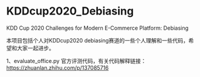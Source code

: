 # KDDcup2020_Debiasing
KDD Cup 2020 Challenges for Modern E-Commerce Platform: Debiasing

本项目包括个人对KDDcup2020 debiasing赛道的一些个人理解和一些代码，希望和大家一起进步。

1、evaluate_office.py 
官方评测代码，有关代码解释链接：https://zhuanlan.zhihu.com/p/137085716


